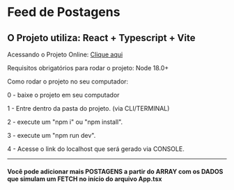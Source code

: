 # Feed de Postagens

## O Projeto utiliza: React + Typescript + Vite

Acessando o Projeto Online: [Clique aqui](https://feedpostagens.netlify.app/)

Requisitos obrigatórios para rodar o projeto: Node 18.0+

Como rodar o projeto no seu computador:

0 - baixe o projeto em seu computador

1 - Entre dentro da pasta do projeto. (via CLI/TERMINAL)

2 - execute um "npm i" ou "npm install".

3 - execute um "npm run dev".

4 - Acesse o link do localhost que será gerado via CONSOLE.

---

#### Você pode adicionar mais POSTAGENS a partir do ARRAY com os DADOS que simulam um FETCH no início do arquivo App.tsx
